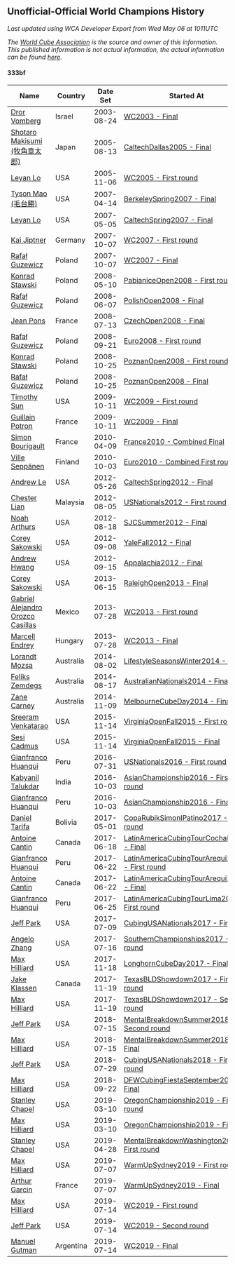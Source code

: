 ## Unofficial-Official World Champions History

*Last updated using WCA Developer Export from Wed May 06 at 1011UTC*

*The [World Cube Association](https://www.worldcubeassociation.org) is the source and owner of this information. This published information is not actual information, the actual information can be found [here](https://www.worldcubeassociation.org/results).*

#### 333bf

|Name|Country|Date Set|Started At|Ended At|Days Held|  
|--|--|--|--|--|--|  
|[Dror Vomberg](https://www.worldcubeassociation.org/persons/2003VOMB01)|Israel|2003-08-24|[WC2003 - Final](https://www.worldcubeassociation.org/competitions/WC2003/results/all#e333bf_f)|1 year after [Euro2004](https://www.worldcubeassociation.org/competitions/Euro2004/results/all#e333bf_f)|715|  
|[Shotaro Makisumi (牧角章太郎)](https://www.worldcubeassociation.org/persons/2003MAKI01)|Japan|2005-08-13|[CaltechDallas2005 - Final](https://www.worldcubeassociation.org/competitions/CaltechDallas2005/results/all#e333bf_f)|[WC2005 - First round](https://www.worldcubeassociation.org/competitions/WC2005/results/all#e333bf_1)|85|  
|[Leyan Lo](https://www.worldcubeassociation.org/persons/2004LOLE01)|USA|2005-11-06|[WC2005 - First round](https://www.worldcubeassociation.org/competitions/WC2005/results/all#e333bf_1)|[BerkeleySpring2007 - Final](https://www.worldcubeassociation.org/competitions/BerkeleySpring2007/results/all#e333bf_f)|524|  
|[Tyson Mao (毛台勝)](https://www.worldcubeassociation.org/persons/2004MAOT02)|USA|2007-04-14|[BerkeleySpring2007 - Final](https://www.worldcubeassociation.org/competitions/BerkeleySpring2007/results/all#e333bf_f)|[CaltechSpring2007 - Final](https://www.worldcubeassociation.org/competitions/CaltechSpring2007/results/all#e333bf_f)|21|  
|[Leyan Lo](https://www.worldcubeassociation.org/persons/2004LOLE01)|USA|2007-05-05|[CaltechSpring2007 - Final](https://www.worldcubeassociation.org/competitions/CaltechSpring2007/results/all#e333bf_f)|[WC2007 - First round](https://www.worldcubeassociation.org/competitions/WC2007/results/all#e333bf_1)|155|  
|[Kai Jiptner](https://www.worldcubeassociation.org/persons/2007JIPT01)|Germany|2007-10-07|[WC2007 - First round](https://www.worldcubeassociation.org/competitions/WC2007/results/all#e333bf_1)|[WC2007 - Final](https://www.worldcubeassociation.org/competitions/WC2007/results/all#e333bf_f)|0|  
|[Rafał Guzewicz](https://www.worldcubeassociation.org/persons/2006GUZE01)|Poland|2007-10-07|[WC2007 - Final](https://www.worldcubeassociation.org/competitions/WC2007/results/all#e333bf_f)|[PabianiceOpen2008 - First round](https://www.worldcubeassociation.org/competitions/PabianiceOpen2008/results/all#e333bf_1)|216|  
|[Konrad Stawski](https://www.worldcubeassociation.org/persons/2007STAW01)|Poland|2008-05-10|[PabianiceOpen2008 - First round](https://www.worldcubeassociation.org/competitions/PabianiceOpen2008/results/all#e333bf_1)|[PolishOpen2008 - Final](https://www.worldcubeassociation.org/competitions/PolishOpen2008/results/all#e333bf_f)|28|  
|[Rafał Guzewicz](https://www.worldcubeassociation.org/persons/2006GUZE01)|Poland|2008-06-07|[PolishOpen2008 - Final](https://www.worldcubeassociation.org/competitions/PolishOpen2008/results/all#e333bf_f)|[CzechOpen2008 - Final](https://www.worldcubeassociation.org/competitions/CzechOpen2008/results/all#e333bf_f)|36|  
|[Jean Pons](https://www.worldcubeassociation.org/persons/2004PONS01)|France|2008-07-13|[CzechOpen2008 - Final](https://www.worldcubeassociation.org/competitions/CzechOpen2008/results/all#e333bf_f)|[Euro2008 - First round](https://www.worldcubeassociation.org/competitions/Euro2008/results/all#e333bf_1)|70|  
|[Rafał Guzewicz](https://www.worldcubeassociation.org/persons/2006GUZE01)|Poland|2008-09-21|[Euro2008 - First round](https://www.worldcubeassociation.org/competitions/Euro2008/results/all#e333bf_1)|[PoznanOpen2008 - First round](https://www.worldcubeassociation.org/competitions/PoznanOpen2008/results/all#e333bf_1)|34|  
|[Konrad Stawski](https://www.worldcubeassociation.org/persons/2007STAW01)|Poland|2008-10-25|[PoznanOpen2008 - First round](https://www.worldcubeassociation.org/competitions/PoznanOpen2008/results/all#e333bf_1)|[PoznanOpen2008 - Final](https://www.worldcubeassociation.org/competitions/PoznanOpen2008/results/all#e333bf_f)|0|  
|[Rafał Guzewicz](https://www.worldcubeassociation.org/persons/2006GUZE01)|Poland|2008-10-25|[PoznanOpen2008 - Final](https://www.worldcubeassociation.org/competitions/PoznanOpen2008/results/all#e333bf_f)|[WC2009 - First round](https://www.worldcubeassociation.org/competitions/WC2009/results/all#e333bf_1)|351|  
|[Timothy Sun](https://www.worldcubeassociation.org/persons/2007SUNT01)|USA|2009-10-11|[WC2009 - First round](https://www.worldcubeassociation.org/competitions/WC2009/results/all#e333bf_1)|[WC2009 - Final](https://www.worldcubeassociation.org/competitions/WC2009/results/all#e333bf_f)|0|  
|[Guillain Potron](https://www.worldcubeassociation.org/persons/2008POTR01)|France|2009-10-11|[WC2009 - Final](https://www.worldcubeassociation.org/competitions/WC2009/results/all#e333bf_f)|[France2010 - Combined Final](https://www.worldcubeassociation.org/competitions/France2010/results/all#e333bf_c)|180|  
|[Simon Bourigault](https://www.worldcubeassociation.org/persons/2007BOUR01)|France|2010-04-09|[France2010 - Combined Final](https://www.worldcubeassociation.org/competitions/France2010/results/all#e333bf_c)|[Euro2010 - Combined First round](https://www.worldcubeassociation.org/competitions/Euro2010/results/all#e333bf_d)|177|  
|[Ville Seppänen](https://www.worldcubeassociation.org/persons/2008SEPP01)|Finland|2010-10-03|[Euro2010 - Combined First round](https://www.worldcubeassociation.org/competitions/Euro2010/results/all#e333bf_d)|1 year after [KirkkonummiOpen2011](https://www.worldcubeassociation.org/competitions/KirkkonummiOpen2011/results/all#e333bf_f)|596|  
|[Andrew Le](https://www.worldcubeassociation.org/persons/2009LEAN01)|USA|2012-05-26|[CaltechSpring2012 - Final](https://www.worldcubeassociation.org/competitions/CaltechSpring2012/results/all#e333bf_f)|[USNationals2012 - First round](https://www.worldcubeassociation.org/competitions/USNationals2012/results/all#e333bf_1)|71|  
|[Chester Lian](https://www.worldcubeassociation.org/persons/2009LIAN03)|Malaysia|2012-08-05|[USNationals2012 - First round](https://www.worldcubeassociation.org/competitions/USNationals2012/results/all#e333bf_1)|[SJCSummer2012 - Final](https://www.worldcubeassociation.org/competitions/SJCSummer2012/results/all#e333bf_f)|13|  
|[Noah Arthurs](https://www.worldcubeassociation.org/persons/2012ARTH01)|USA|2012-08-18|[SJCSummer2012 - Final](https://www.worldcubeassociation.org/competitions/SJCSummer2012/results/all#e333bf_f)|[YaleFall2012 - Final](https://www.worldcubeassociation.org/competitions/YaleFall2012/results/all#e333bf_f)|21|  
|[Corey Sakowski](https://www.worldcubeassociation.org/persons/2011SAKO01)|USA|2012-09-08|[YaleFall2012 - Final](https://www.worldcubeassociation.org/competitions/YaleFall2012/results/all#e333bf_f)|[Appalachia2012 - Final](https://www.worldcubeassociation.org/competitions/Appalachia2012/results/all#e333bf_f)|7|  
|[Andrew Hwang](https://www.worldcubeassociation.org/persons/2010HWAN02)|USA|2012-09-15|[Appalachia2012 - Final](https://www.worldcubeassociation.org/competitions/Appalachia2012/results/all#e333bf_f)|[RaleighOpen2013 - Final](https://www.worldcubeassociation.org/competitions/RaleighOpen2013/results/all#e333bf_f)|273|  
|[Corey Sakowski](https://www.worldcubeassociation.org/persons/2011SAKO01)|USA|2013-06-15|[RaleighOpen2013 - Final](https://www.worldcubeassociation.org/competitions/RaleighOpen2013/results/all#e333bf_f)|[WC2013 - First round](https://www.worldcubeassociation.org/competitions/WC2013/results/all#e333bf_1)|43|  
|[Gabriel Alejandro Orozco Casillas](https://www.worldcubeassociation.org/persons/2008CASI01)|Mexico|2013-07-28|[WC2013 - First round](https://www.worldcubeassociation.org/competitions/WC2013/results/all#e333bf_1)|[WC2013 - Final](https://www.worldcubeassociation.org/competitions/WC2013/results/all#e333bf_f)|0|  
|[Marcell Endrey](https://www.worldcubeassociation.org/persons/2007ENDR01)|Hungary|2013-07-28|[WC2013 - Final](https://www.worldcubeassociation.org/competitions/WC2013/results/all#e333bf_f)|1 year after [WC2013](https://www.worldcubeassociation.org/competitions/WC2013/results/all#e333bf_f)|365|  
|[Lorandt Mozsa](https://www.worldcubeassociation.org/persons/2014MOZS01)|Australia|2014-08-02|[LifestyleSeasonsWinter2014 - Final](https://www.worldcubeassociation.org/competitions/LifestyleSeasonsWinter2014/results/all#e333bf_f)|[AustralianNationals2014 - Final](https://www.worldcubeassociation.org/competitions/AustralianNationals2014/results/all#e333bf_f)|15|  
|[Feliks Zemdegs](https://www.worldcubeassociation.org/persons/2009ZEMD01)|Australia|2014-08-17|[AustralianNationals2014 - Final](https://www.worldcubeassociation.org/competitions/AustralianNationals2014/results/all#e333bf_f)|[MelbourneCubeDay2014 - Final](https://www.worldcubeassociation.org/competitions/MelbourneCubeDay2014/results/all#e333bf_f)|84|  
|[Zane Carney](https://www.worldcubeassociation.org/persons/2010CARN01)|Australia|2014-11-09|[MelbourneCubeDay2014 - Final](https://www.worldcubeassociation.org/competitions/MelbourneCubeDay2014/results/all#e333bf_f)|1 year after [MelbourneCubeDay2014](https://www.worldcubeassociation.org/competitions/MelbourneCubeDay2014/results/all#e333bf_f)|365|  
|[Sreeram Venkatarao](https://www.worldcubeassociation.org/persons/2008VENK01)|USA|2015-11-14|[VirginiaOpenFall2015 - First round](https://www.worldcubeassociation.org/competitions/VirginiaOpenFall2015/results/all#e333bf_1)|[VirginiaOpenFall2015 - Final](https://www.worldcubeassociation.org/competitions/VirginiaOpenFall2015/results/all#e333bf_f)|0|  
|[Sesi Cadmus](https://www.worldcubeassociation.org/persons/2009CADM01)|USA|2015-11-14|[VirginiaOpenFall2015 - Final](https://www.worldcubeassociation.org/competitions/VirginiaOpenFall2015/results/all#e333bf_f)|[USNationals2016 - First round](https://www.worldcubeassociation.org/competitions/USNationals2016/results/all#e333bf_1)|260|  
|[Gianfranco Huanqui](https://www.worldcubeassociation.org/persons/2013HUAN29)|Peru|2016-07-31|[USNationals2016 - First round](https://www.worldcubeassociation.org/competitions/USNationals2016/results/all#e333bf_1)|[AsianChampionship2016 - First round](https://www.worldcubeassociation.org/competitions/AsianChampionship2016/results/all#e333bf_1)|64|  
|[Kabyanil Talukdar](https://www.worldcubeassociation.org/persons/2013TALU01)|India|2016-10-03|[AsianChampionship2016 - First round](https://www.worldcubeassociation.org/competitions/AsianChampionship2016/results/all#e333bf_1)|[AsianChampionship2016 - Final](https://www.worldcubeassociation.org/competitions/AsianChampionship2016/results/all#e333bf_f)|0|  
|[Gianfranco Huanqui](https://www.worldcubeassociation.org/persons/2013HUAN29)|Peru|2016-10-03|[AsianChampionship2016 - Final](https://www.worldcubeassociation.org/competitions/AsianChampionship2016/results/all#e333bf_f)|[CopaRubikSimonIPatino2017 - First round](https://www.worldcubeassociation.org/competitions/CopaRubikSimonIPatino2017/results/all#e333bf_1)|210|  
|[Daniel Tarifa](https://www.worldcubeassociation.org/persons/2016TARI02)|Bolivia|2017-05-01|[CopaRubikSimonIPatino2017 - First round](https://www.worldcubeassociation.org/competitions/CopaRubikSimonIPatino2017/results/all#e333bf_1)|[LatinAmericaCubingTourCochab2017 - Final](https://www.worldcubeassociation.org/competitions/LatinAmericaCubingTourCochab2017/results/all#e333bf_f)|48|  
|[Antoine Cantin](https://www.worldcubeassociation.org/persons/2010CANT02)|Canada|2017-06-18|[LatinAmericaCubingTourCochab2017 - Final](https://www.worldcubeassociation.org/competitions/LatinAmericaCubingTourCochab2017/results/all#e333bf_f)|[LatinAmericaCubingTourArequi2017 - First round](https://www.worldcubeassociation.org/competitions/LatinAmericaCubingTourArequi2017/results/all#e333bf_1)|4|  
|[Gianfranco Huanqui](https://www.worldcubeassociation.org/persons/2013HUAN29)|Peru|2017-06-22|[LatinAmericaCubingTourArequi2017 - First round](https://www.worldcubeassociation.org/competitions/LatinAmericaCubingTourArequi2017/results/all#e333bf_1)|[LatinAmericaCubingTourArequi2017 - Final](https://www.worldcubeassociation.org/competitions/LatinAmericaCubingTourArequi2017/results/all#e333bf_f)|0|  
|[Antoine Cantin](https://www.worldcubeassociation.org/persons/2010CANT02)|Canada|2017-06-22|[LatinAmericaCubingTourArequi2017 - Final](https://www.worldcubeassociation.org/competitions/LatinAmericaCubingTourArequi2017/results/all#e333bf_f)|[LatinAmericaCubingTourLima2017 - First round](https://www.worldcubeassociation.org/competitions/LatinAmericaCubingTourLima2017/results/all#e333bf_1)|3|  
|[Gianfranco Huanqui](https://www.worldcubeassociation.org/persons/2013HUAN29)|Peru|2017-06-25|[LatinAmericaCubingTourLima2017 - First round](https://www.worldcubeassociation.org/competitions/LatinAmericaCubingTourLima2017/results/all#e333bf_1)|[CubingUSANationals2017 - Final](https://www.worldcubeassociation.org/competitions/CubingUSANationals2017/results/all#e333bf_f)|14|  
|[Jeff Park](https://www.worldcubeassociation.org/persons/2015PARK08)|USA|2017-07-09|[CubingUSANationals2017 - Final](https://www.worldcubeassociation.org/competitions/CubingUSANationals2017/results/all#e333bf_f)|[SouthernChampionships2017 - First round](https://www.worldcubeassociation.org/competitions/SouthernChampionships2017/results/all#e333bf_1)|7|  
|[Angelo Zhang](https://www.worldcubeassociation.org/persons/2014ZHAN01)|USA|2017-07-16|[SouthernChampionships2017 - First round](https://www.worldcubeassociation.org/competitions/SouthernChampionships2017/results/all#e333bf_1)|[LonghornCubeDay2017 - Final](https://www.worldcubeassociation.org/competitions/LonghornCubeDay2017/results/all#e333bf_f)|125|  
|[Max Hilliard](https://www.worldcubeassociation.org/persons/2015HILL09)|USA|2017-11-18|[LonghornCubeDay2017 - Final](https://www.worldcubeassociation.org/competitions/LonghornCubeDay2017/results/all#e333bf_f)|[TexasBLDShowdown2017 - First round](https://www.worldcubeassociation.org/competitions/TexasBLDShowdown2017/results/all#e333bf_1)|1|  
|[Jake Klassen](https://www.worldcubeassociation.org/persons/2016KLAS01)|Canada|2017-11-19|[TexasBLDShowdown2017 - First round](https://www.worldcubeassociation.org/competitions/TexasBLDShowdown2017/results/all#e333bf_1)|[TexasBLDShowdown2017 - Second round](https://www.worldcubeassociation.org/competitions/TexasBLDShowdown2017/results/all#e333bf_2)|0|  
|[Max Hilliard](https://www.worldcubeassociation.org/persons/2015HILL09)|USA|2017-11-19|[TexasBLDShowdown2017 - Second round](https://www.worldcubeassociation.org/competitions/TexasBLDShowdown2017/results/all#e333bf_2)|[MentalBreakdownSummer2018 - Second round](https://www.worldcubeassociation.org/competitions/MentalBreakdownSummer2018/results/all#e333bf_2)|238|  
|[Jeff Park](https://www.worldcubeassociation.org/persons/2015PARK08)|USA|2018-07-15|[MentalBreakdownSummer2018 - Second round](https://www.worldcubeassociation.org/competitions/MentalBreakdownSummer2018/results/all#e333bf_2)|[MentalBreakdownSummer2018 - Final](https://www.worldcubeassociation.org/competitions/MentalBreakdownSummer2018/results/all#e333bf_f)|0|  
|[Max Hilliard](https://www.worldcubeassociation.org/persons/2015HILL09)|USA|2018-07-15|[MentalBreakdownSummer2018 - Final](https://www.worldcubeassociation.org/competitions/MentalBreakdownSummer2018/results/all#e333bf_f)|[CubingUSANationals2018 - First round](https://www.worldcubeassociation.org/competitions/CubingUSANationals2018/results/all#e333bf_1)|14|  
|[Jeff Park](https://www.worldcubeassociation.org/persons/2015PARK08)|USA|2018-07-29|[CubingUSANationals2018 - First round](https://www.worldcubeassociation.org/competitions/CubingUSANationals2018/results/all#e333bf_1)|[DFWCubingFiestaSeptember2018 - Final](https://www.worldcubeassociation.org/competitions/DFWCubingFiestaSeptember2018/results/all#e333bf_f)|55|  
|[Max Hilliard](https://www.worldcubeassociation.org/persons/2015HILL09)|USA|2018-09-22|[DFWCubingFiestaSeptember2018 - Final](https://www.worldcubeassociation.org/competitions/DFWCubingFiestaSeptember2018/results/all#e333bf_f)|[OregonChampionship2019 - First round](https://www.worldcubeassociation.org/competitions/OregonChampionship2019/results/all#e333bf_1)|169|  
|[Stanley Chapel](https://www.worldcubeassociation.org/persons/2016CHAP04)|USA|2019-03-10|[OregonChampionship2019 - First round](https://www.worldcubeassociation.org/competitions/OregonChampionship2019/results/all#e333bf_1)|[OregonChampionship2019 - Final](https://www.worldcubeassociation.org/competitions/OregonChampionship2019/results/all#e333bf_f)|0|  
|[Max Hilliard](https://www.worldcubeassociation.org/persons/2015HILL09)|USA|2019-03-10|[OregonChampionship2019 - Final](https://www.worldcubeassociation.org/competitions/OregonChampionship2019/results/all#e333bf_f)|[MentalBreakdownWashington2019 - First round](https://www.worldcubeassociation.org/competitions/MentalBreakdownWashington2019/results/all#e333bf_1)|49|  
|[Stanley Chapel](https://www.worldcubeassociation.org/persons/2016CHAP04)|USA|2019-04-28|[MentalBreakdownWashington2019 - First round](https://www.worldcubeassociation.org/competitions/MentalBreakdownWashington2019/results/all#e333bf_1)|[WarmUpSydney2019 - First round](https://www.worldcubeassociation.org/competitions/WarmUpSydney2019/results/all#e333bf_1)|70|  
|[Max Hilliard](https://www.worldcubeassociation.org/persons/2015HILL09)|USA|2019-07-07|[WarmUpSydney2019 - First round](https://www.worldcubeassociation.org/competitions/WarmUpSydney2019/results/all#e333bf_1)|[WarmUpSydney2019 - Final](https://www.worldcubeassociation.org/competitions/WarmUpSydney2019/results/all#e333bf_f)|0|  
|[Arthur Garcin](https://www.worldcubeassociation.org/persons/2014GARC27)|France|2019-07-07|[WarmUpSydney2019 - Final](https://www.worldcubeassociation.org/competitions/WarmUpSydney2019/results/all#e333bf_f)|[WC2019 - First round](https://www.worldcubeassociation.org/competitions/WC2019/results/all#e333bf_1)|7|  
|[Max Hilliard](https://www.worldcubeassociation.org/persons/2015HILL09)|USA|2019-07-14|[WC2019 - First round](https://www.worldcubeassociation.org/competitions/WC2019/results/all#e333bf_1)|[WC2019 - Second round](https://www.worldcubeassociation.org/competitions/WC2019/results/all#e333bf_2)|0|  
|[Jeff Park](https://www.worldcubeassociation.org/persons/2015PARK08)|USA|2019-07-14|[WC2019 - Second round](https://www.worldcubeassociation.org/competitions/WC2019/results/all#e333bf_2)|[WC2019 - Final](https://www.worldcubeassociation.org/competitions/WC2019/results/all#e333bf_f)|0|  
|[Manuel Gutman](https://www.worldcubeassociation.org/persons/2017GUTM01)|Argentina|2019-07-14|[WC2019 - Final](https://www.worldcubeassociation.org/competitions/WC2019/results/all#e333bf_f)|Ongoing|297|  
